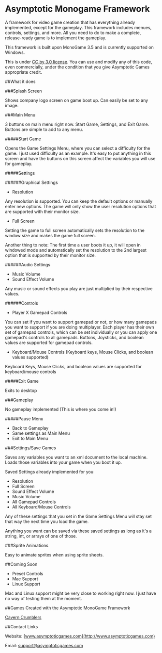 # Asymptotic Monogame Framework

A framework for video game creation that has everything already implemented, except for the gameplay.  This framework includes menues, controls, settings, and more. All you need to do to make a complete, release-ready game is to implement the gameplay.

This framework is built upon MonoGame 3.5 and is currently supported on Windows.

This is under [CC by 3.0 license](https://creativecommons.org/licenses/by/3.0/). You can use and modify any of this code, even commercially, under the condition that you give Asymptotic Games appropriate credit.

##What it does

###Splash Screen

Shows company logo screen on game boot up. Can easily be set to any image.

###Main Menu

3 buttons on main menu right now.  Start Game, Settings, and Exit Game.  Buttons are simple to add to any menu.

#####Start Game

Opens the Game Settings Menu, where you can select a difficulty for the game.  I just used difficulty as an example.  It's easy to put anything in this screen and have the buttons on this screen affect the variables you will use for gameplay.
  
#####Settings

######Graphical Settings

 - Resolution

Any resolution is supported.  You can keep the default options or manually enter new options.  The game will only show the user resolution options that are supported with their monitor size.

 - Full Screen
  
Setting the game to full screen automatically sets the resolution to the window size and makes the game full screen.

Another thing to note: The first time a user boots it up, it will open in windowed mode and automatically set the resolution to the 2nd largest option that is supported by their monitor size.
 
######Audio Settings

 - Music Volume
 - Sound Effect Volume
 
Any music or sound effects you play are just multiplied by their respective values.
 
######Controls

- Player X Gamepad Controls
  
You can set if you want to support gamepad or not, or how many gamepads you want to support if you are doing multiplayer.  Each player has their own set of gamepad controls, which can be set individually or you can apply one gamepad's controls to all gamepads.  Buttons, Joysticks, and boolean values are supported for gamepad controls.
  
 - Keyboard/Mouse Controls (Keyboard keys, Mouse Clicks, and boolean values supported)
  
Keyboard Keys, Mouse Clicks, and boolean values are supported for keyboard/mouse controls
  
#####Exit Game

Exits to desktop

###Gameplay

No gameplay implemented (This is where you come in!)

#####Pause Menu

 - Back to Gameplay
 - Same settings as Main Menu
 - Exit to Main Menu

###Settings/Save Games

Saves any variables you want to an xml document to the local machine. Loads those variables into your game when you boot it up.  

Saved Settings already implemented for you

 - Resolution
 - Full Screen
 - Sound Effect Volume
 - Music Volume
 - All Gamepad Controls
 - All Keyboard/Mouse Controls
 
Any of these settings that you set in the Game Settings Menu will stay set that way the next time you load the game.

Anything you want can be saved via these saved settings as long as it's a string, int, or arrays of one of those.

###Sprite Animations

Easy to animate sprites when using sprite sheets.

##Coming Soon

 - Preset Controls
 - Mac Support
 - Linux Support
 
Mac and Linux support might be very close to working right now. I just have no way of testing them at the moment.

##Games Created with the Asymptotic MonoGame Framework

[Cavern Crumblers](http://www.caverncrumblersgame.com)

##Contact Links

Website: [www.asymptoticgames.com](http://www.asymptoticgames.com)

Email: [support@asymptoticgames.com](support@asymptoticgames.com)
